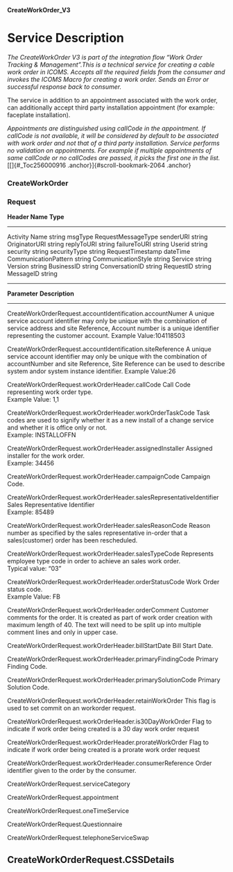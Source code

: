 **CreateWorkOrder_V3**

Service Description
===================

*The CreateWorkOrder V3 is part of the integration flow “Work Order
Tracking & Management”.This is a technical service for creating a cable
work order in ICOMS. Accepts all the required fields from the consumer
and invokes the ICOMS Macro for creating a work order. Sends an Error or
successful response back to consumer.*

The service in addition to an appointment associated with the work
order, can additionally accept third party installation appointment (for
example: faceplate installation).

*Appointments are distinguished using callCode in the appointment. If
callCode is not available, it will be considered by default to be
associated with work order and not that of a third party installation.
Service performs no validation on appointments. For example if multiple
appointments of same callCode or no callCodes are passed, it picks the
first one in the list.*[[]{#_Toc256000916
.anchor}]{#scroll-bookmark-2064 .anchor}

### CreateWorkOrder

### Request 

  **Header Name**        **Type**
  ---------------------- --------------------
  Activity Name          string
  msgType                RequestMessageType
  senderURI              string
  OriginatorURI          string
  replyToURI             string
  failureToURI           string
  Userid                 string
  security               string
  securityType           string
  RequestTimestamp       dateTime
  CommunicationPattern   string
  CommunicationStyle     string
  Service                string
  Version                string
  BusinessID             string
  ConversationID         string
  RequestID              string
  MessageID              string

  --------------------------------------------------------------------------------------------------------------------------------------------------------------------------------------------------------------------------------------------------------------------------------------------
  **Parameter**                                                          **Description**
  ---------------------------------------------------------------------- ---------------------------------------------------------------------------------------------------------------------------------------------------------------------------------------------------------------------
  CreateWorkOrderRequest.accountIdentification.accountNumer              A unique service account identifier may only be unique with the combination of service address and site Reference, Account number is a unique identifier representing the customer account. Example Value:104118503

  CreateWorkOrderRequest.accountIdentification.siteReference             A unique service account identifier may only be unique with the combination of accountNumber and site Reference, Site Reference can be used to describe system andor system instance identifier. Example Value:26

  CreateWorkOrderRequest.workOrderHeader.callCode                        Call Code representing work order type.\
                                                                         Example Value: 1,1

  CreateWorkOrderRequest.workOrderHeader.workOrderTaskCode               Task codes are used to signify whether it as a new install of a change service and whether it is office only or not.\
                                                                         Example: INSTALLOFFN

  CreateWorkOrderRequest.workOrderHeader.assignedInstaller               Assigned installer for the work order.\
                                                                         Example: 34456

  CreateWorkOrderRequest.workOrderHeader.campaignCode                    Campaign Code.

  CreateWorkOrderRequest.workOrderHeader.salesRepresentativeIdentifier   Sales Representative Identifier\
                                                                         Example: 85489

  CreateWorkOrderRequest.workOrderHeader.salesReasonCode                 Reason number as specified by the sales representative in-order that a sales(customer) order has been rescheduled.

  CreateWorkOrderRequest.workOrderHeader.salesTypeCode                   Represents employee type code in order to achieve an sales work order.\
                                                                         Typical value: “03”

  CreateWorkOrderRequest.workOrderHeader.orderStatusCode                 Work Order status code.\
                                                                         Example Value: FB

  CreateWorkOrderRequest.workOrderHeader.orderComment                    Customer comments for the order. It is created as part of work order creation with maximum length of 40. The text will need to be split up into multiple comment lines and only in upper case.

  CreateWorkOrderRequest.workOrderHeader.billStartDate                   Bill Start Date.

  CreateWorkOrderRequest.workOrderHeader.primaryFindingCode              Primary Finding Code.

  CreateWorkOrderRequest.workOrderHeader.primarySolutionCode             Primary Solution Code.

  CreateWorkOrderRequest.workOrderHeader.retainWorkOrder                 This flag is used to set commit on an workorder request.

  CreateWorkOrderRequest.workOrderHeader.is30DayWorkOrder                Flag to indicate if work order being created is a 30 day work order request

  CreateWorkOrderRequest.workOrderHeader.prorateWorkOrder                Flag to indicate if work order being created is a prorate work order request

  CreateWorkOrderRequest.workOrderHeader.consumerReference               Order identifier given to the order by the consumer.

  CreateWorkOrderRequest.serviceCategory                                 

  CreateWorkOrderRequest.appointment                                     

  CreateWorkOrderRequest.oneTimeService                                  

  CreateWorkOrderRequest.Questionnaire                                   

  CreateWorkOrderRequest.telephoneServiceSwap                            

  CreateWorkOrderRequest.CSSDetails                                      
  --------------------------------------------------------------------------------------------------------------------------------------------------------------------------------------------------------------------------------------------------------------------------------------------

